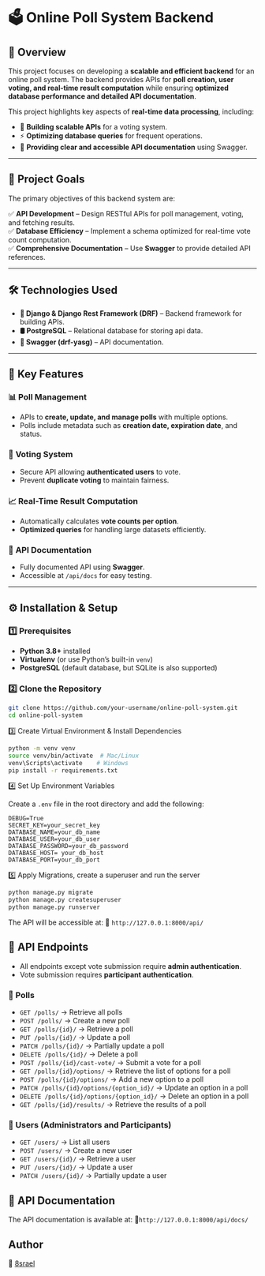 # 🗳️ Online Poll System Backend  

## 📌 Overview  

This project focuses on developing a **scalable and efficient backend** for an online poll system. The backend provides APIs for **poll creation, user voting, and real-time result computation** while ensuring **optimized database performance and detailed API documentation**.  

This project highlights key aspects of **real-time data processing**, including:  
- 📡 **Building scalable APIs** for a voting system.  
- ⚡ **Optimizing database queries** for frequent operations.  
- 📜 **Providing clear and accessible API documentation** using Swagger.  

---

## 🎯 Project Goals  

The primary objectives of this backend system are:  

✅ **API Development** – Design RESTful APIs for poll management, voting, and fetching results.  
✅ **Database Efficiency** – Implement a schema optimized for real-time vote count computation.  
✅ **Comprehensive Documentation** – Use **Swagger** to provide detailed API references.  

---

## 🛠️ Technologies Used  

- **🐍 Django & Django Rest Framework (DRF)** – Backend framework for building APIs.  
- **🛢️ PostgreSQL** – Relational database for storing api data.
- **📜 Swagger (drf-yasg)** – API documentation.  

---

## 🚀 Key Features  

### 📊 **Poll Management**  
- APIs to **create, update, and manage polls** with multiple options.  
- Polls include metadata such as **creation date, expiration date**, and status.  

### 🎯 **Voting System**  
- Secure API allowing **authenticated users** to vote.  
- Prevent **duplicate voting** to maintain fairness.  

### 📈 **Real-Time Result Computation**  
- Automatically calculates **vote counts per option**.  
- **Optimized queries** for handling large datasets efficiently.  

### 📜 **API Documentation**  
- Fully documented API using **Swagger**.  
- Accessible at `/api/docs` for easy testing.  

---

## ⚙️ Installation & Setup  

### 1️⃣ **Prerequisites**  
- **Python 3.8+** installed  
- **Virtualenv** (or use Python’s built-in `venv`)  
- **PostgreSQL** (default database, but SQLite is also supported)  

### 2️⃣ **Clone the Repository**  

```bash
git clone https://github.com/your-username/online-poll-system.git
cd online-poll-system
```

3️⃣ Create Virtual Environment & Install Dependencies

```bash
python -m venv venv
source venv/bin/activate  # Mac/Linux  
venv\Scripts\activate    # Windows  
pip install -r requirements.txt
```

4️⃣ Set Up Environment Variables

Create a `.env` file in the root directory and add the following:

```plaintext
DEBUG=True
SECRET_KEY=your_secret_key
DATABASE_NAME=your_db_name
DATABASE_USER=your_db_user
DATABASE_PASSWORD=your_db_password
DATABASE_HOST= your_db_host
DATABASE_PORT=your_db_port
```

5️⃣ Apply Migrations, create a superuser and run the server

```bash
python manage.py migrate
python manage.py createsuperuser
python manage.py runserver
```

The API will be accessible at: 📍 ```http://127.0.0.1:8000/api/```


## 📡 API Endpoints
 
- All endpoints except vote submission require **admin authentication**.
- Vote submission requires **participant authentication**.

### 🔹 Polls

* `GET /polls/` → Retrieve all polls
* `POST /polls/` → Create a new poll
* `GET /polls/{id}/` → Retrieve a poll
* `PUT /polls/{id}/` → Update a poll
* `PATCH /polls/{id}/` → Partially update a poll
* `DELETE /polls/{id}/` → Delete a poll
* `POST /polls/{id}/cast-vote/` → Submit a vote for a poll
* `GET /polls/{id}/options/` → Retrieve the list of options for a poll
* `POST /polls/{id}/options/` → Add a new option to a poll
* `PATCH /polls/{id}/options/{option_id}/` → Update an option in a poll
* `DELETE /polls/{id}/options/{option_id}/` → Delete an option in a poll
* `GET /polls/{id}/results/` → Retrieve the results of a poll

### 🔹 Users (Administrators and Participants)

* `GET /users/` → List all users
* `POST /users/` → Create a new user
* `GET /users/{id}/` → Retrieve a user
* `PUT /users/{id}/` → Update a user
* `PATCH /users/{id}/` → Partially update a user

## 📜 API Documentation

The API documentation is available at: 📍```http://127.0.0.1:8000/api/docs/```


## Author

👤 [8srael](https://www.github.com/8srael)